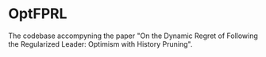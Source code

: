 # OptFPRL
The codebase accompyning the paper "On the Dynamic Regret of Following the Regularized Leader: Optimism with History Pruning".
